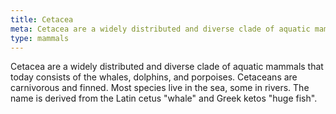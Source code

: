 ```yaml
---
title: Cetacea
meta: Cetacea are a widely distributed and diverse clade of aquatic mammals that today consists of the whales, dolphins, and porpoises. Cetaceans are carnivorous and finned. Most species live in the sea, some in rivers. The name is derived from the Latin cetus "whale" and Greek ketos "huge fish".
type: mammals
---
```


Cetacea are a widely distributed and diverse clade of aquatic mammals that today consists of the whales, dolphins, and porpoises. Cetaceans are carnivorous and finned. Most species live in the sea, some in rivers. The name is derived from the Latin cetus "whale" and Greek ketos "huge fish".
